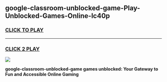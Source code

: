 
## google-classroom-unblocked-game-Play-Unblocked-Games-Online-lc40p
<h3>
<a href="https://premium76.site?title=google-classroom-unblocked-game&ref=25A">CLICK TO PLAY</a></h3>
<hr>

<h3>
<a href="https://premium76.site?title=google-classroom-unblocked-game&ref=25A">CLICK 2 PLAY</a>
  
</h3>

<a href="https://premium76.site?title=google-classroom-unblocked-game&ref=25A"><img src="https://clearcache.store/games.png"></a>


**google-classroom-unblocked-game games unblocked: Your Gateway to Fun and Accessible Online Gaming**
